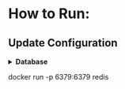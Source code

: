# How to Run:
## Update Configuration
<details>
  <summary><b>Database</b></summary>
  
- Run Migration:
  + Option 1: Using dotnet cli:
    + Install **dotnet-ef** cli:
      ```
      dotnet ef migrations add Init --context ApplicationDbContext -o Migrations/ApplicationDbContext
      dotnet ef database update --context ApplicationDbContext

      dotnet ef migrations add Init --context ConfigurationDbContext -o Migrations/ConfigurationDb
      dotnet ef migrations add Init --context PersistedGrantDbContext -o Migrations/PersistedGrantDb
      dotnet ef database update --context AdsDbContext
      dotnet ef database update --context ConfigurationDbContext
      dotnet ef database update --context PersistedGrantDbContext
      ```
  + Option 2: Using Package Manager Console:
    + Run these commands:
      ```
      Add-Migration -Context ApplicationDbContext Init
      Update-Database -Context ApplicationDbContext

      Add-Migration -Context ProductDbContext Init
      Update-Database -Context ProductDbContext

      Add-Migration -Context ConfigurationDbContext Init -OutputDir Migrations/ConfigurationDb
      Add-Migration -Context PersistedGrantDbContext Init -OutputDir Migrations/PersistedGrantDb
      Update-Database -Context AdsDbContext
      Update-Database -Context ConfigurationDbContext
      Update-Database -Context PersistedGrantDbContext
      ```
</details>

docker run -p 6379:6379 redis